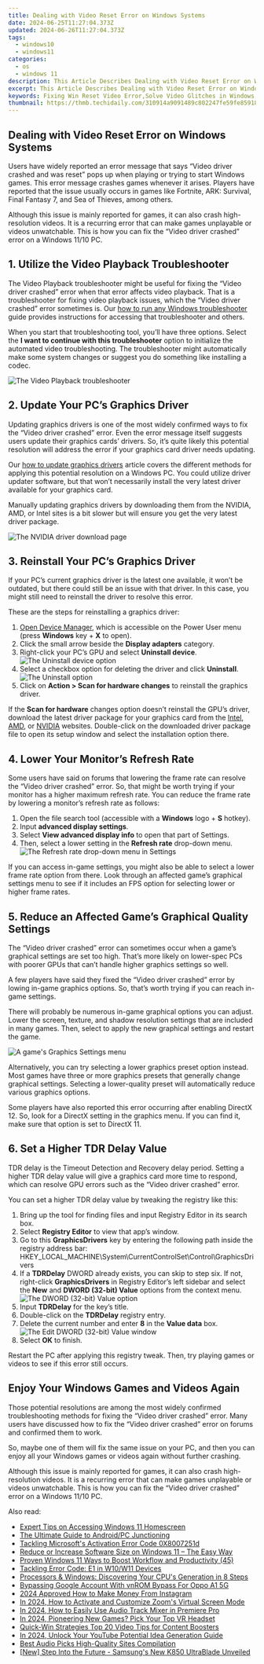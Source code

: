 ```yaml
---
title: Dealing with Video Reset Error on Windows Systems
date: 2024-06-25T11:27:04.373Z
updated: 2024-06-26T11:27:04.373Z
tags:
  - windows10
  - windows11
categories:
  - os
  - windows 11
description: This Article Describes Dealing with Video Reset Error on Windows Systems
excerpt: This Article Describes Dealing with Video Reset Error on Windows Systems
keywords: Fixing Win Reset Video Error,Solve Video Glitches in Windows,Overcoming Video Reset Issue,Troubleshoot Video Playback Crash,Remedy Video Freeze on PC,Resolving Disrupted Windows Media,Unblocking Stuck Video Stream
thumbnail: https://thmb.techidaily.com/310914a9091489c802247fe59fe85918c611bccb81eaf0425c85e3bbe8a07c5a.jpg
---
```


## Dealing with Video Reset Error on Windows Systems

 Users have widely reported an error message that says “Video driver crashed and was reset” pops up when playing or trying to start Windows games. This error message crashes games whenever it arises. Players have reported that the issue usually occurs in games like Fortnite, ARK: Survival, Final Fantasy 7, and Sea of Thieves, among others.

 Although this issue is mainly reported for games, it can also crash high-resolution videos. It is a recurring error that can make games unplayable or videos unwatchable. This is how you can fix the “Video driver crashed” error on a Windows 11/10 PC.

## 1\. Utilize the Video Playback Troubleshooter

 The Video Playback troubleshooter might be useful for fixing the “Video driver crashed” error when that error affects video playback. That is a troubleshooter for fixing video playback issues, which the “Video driver crashed” error sometimes is. Our [how to run any Windows troubleshooter](https://www.makeuseof.com/run-troubleshooter-windows-10-11/) guide provides instructions for accessing that troubleshooter and others.

 When you start that troubleshooting tool, you’ll have three options. Select the **I want to continue with this troubleshooter** option to initialize the automated video troubleshooting. The troubleshooter might automatically make some system changes or suggest you do something like installing a codec.

![The Video Playback troubleshooter](https://static1.makeuseofimages.com/wordpress/wp-content/uploads/2023/08/the-video-playback-troubleshooter.jpg)

## 2\. Update Your PC’s Graphics Driver

 Updating graphics drivers is one of the most widely confirmed ways to fix the “Video driver crashed” error. Even the error message itself suggests users update their graphics cards’ drivers. So, it’s quite likely this potential resolution will address the error if your graphics card driver needs updating.

 Our [how to update graphics drivers](https://www.makeuseof.com/update-graphics-drivers-in-windows-10/) article covers the different methods for applying this potential resolution on a Windows PC. You could utilize driver updater software, but that won’t necessarily install the very latest driver available for your graphics card.

 Manually updating graphics drivers by downloading them from the NVIDIA, AMD, or Intel sites is a bit slower but will ensure you get the very latest driver package.

![The NVIDIA driver download page](https://static1.makeuseofimages.com/wordpress/wp-content/uploads/2023/08/the-nvidia-driver-download-options.jpg)

## 3\. Reinstall Your PC’s Graphics Driver

 If your PC’s current graphics driver is the latest one available, it won’t be outdated, but there could still be an issue with that driver. In this case, you might still need to reinstall the driver to resolve this error.

 These are the steps for reinstalling a graphics driver:

1. [Open Device Manager](https://www.makeuseof.com/windows-open-device-manager/), which is accessible on the Power User menu (press **Windows** key + **X** to open).
2. Click the small arrow beside the **Display adapters** category.
3. Right-click your PC’s GPU and select **Uninstall device**.  
![The Uninstall device option](https://static1.makeuseofimages.com/wordpress/wp-content/uploads/2023/08/the-uninstall-device-option.jpg)
4. Select a checkbox option for deleting the driver and click **Uninstall**.  
![The Uninstall option](https://static1.makeuseofimages.com/wordpress/wp-content/uploads/2023/08/the-uninstall-option3.jpg)
5. Click on **Action > Scan for hardware changes** to reinstall the graphics driver.

 If the **Scan for hardware** changes option doesn’t reinstall the GPU’s driver, download the latest driver package for your graphics card from the [Intel](https://www.intel.com/content/www/us/en/download-center/home.html), [AMD](https://www.amd.com/en/support), or [NVIDIA](https://www.nvidia.com/download/index.aspx) websites. Double-click on the downloaded driver package file to open its setup window and select the installation option there.

## 4\. Lower Your Monitor’s Refresh Rate

 Some users have said on forums that lowering the frame rate can resolve the “Video driver crashed” error. So, that might be worth trying if your monitor has a higher maximum refresh rate. You can reduce the frame rate by lowering a monitor’s refresh rate as follows:

1. Open the file search tool (accessible with a **Windows** logo + **S** hotkey).
2. Input **advanced display settings**.
3. Select **View advanced display info** to open that part of Settings.
4. Then, select a lower setting in the **Refresh rate** drop-down menu.  
![The Refresh rate drop-down menu in Settings](https://static1.makeuseofimages.com/wordpress/wp-content/uploads/2023/08/advanced-display-settings.jpg)

 If you can access in-game settings, you might also be able to select a lower frame rate option from there. Look through an affected game’s graphical settings menu to see if it includes an FPS option for selecting lower or higher frame rates.

## 5\. Reduce an Affected Game’s Graphical Quality Settings

 The “Video driver crashed” error can sometimes occur when a game’s graphical settings are set too high. That’s more likely on lower-spec PCs with poorer GPUs that can’t handle higher graphics settings so well.

 A few players have said they fixed the “Video driver crashed” error by lowing in-game graphics options. So, that’s worth trying if you can reach in-game settings.

 There will probably be numerous in-game graphical options you can adjust. Lower the screen, texture, and shadow resolution settings that are included in many games. Then, select to apply the new graphical settings and restart the game.

![A game's Graphics Settings menu](https://static1.makeuseofimages.com/wordpress/wp-content/uploads/2023/08/graphics-settings.jpg)

 Alternatively, you can try selecting a lower graphics preset option instead. Most games have three or more graphics presets that generally change graphical settings. Selecting a lower-quality preset will automatically reduce various graphics options.

 Some players have also reported this error occurring after enabling DirectX 12\. So, look for a DirectX setting in the graphics menu. If you can find it, make sure that option is set to DirectX 11\.

## 6\. Set a Higher TDR Delay Value

 TDR delay is the Timeout Detection and Recovery delay period. Setting a higher TDR delay value will give a graphics card more time to respond, which can resolve GPU errors such as the “Video driver crashed” error.

 You can set a higher TDR delay value by tweaking the registry like this:

1. Bring up the tool for finding files and input Registry Editor in its search box.
2. Select **Registry Editor** to view that app’s window.
3. Go to this **GraphicsDrivers** key by entering the following path inside the registry address bar:  
HKEY_LOCAL_MACHINE\System\CurrentControlSet\Control\GraphicsDrivers
4. If a **TDRDelay** DWORD already exists, you can skip to step six. If not, right-click **GraphicsDrivers** in Registry Editor’s left sidebar and select the **New** and **DWORD (32-bit) Value** options from the context menu.  
![The DWORD (32-bit) Value option](https://static1.makeuseofimages.com/wordpress/wp-content/uploads/2023/08/the-dword-32-bit-value-option.jpg)
5. Input **TDRDelay** for the key’s title.
6. Double-click on the **TDRDelay** registry entry.
7. Delete the current number and enter **8** in the **Value data** box.  
![The Edit DWORD (32-bit) Value window](https://static1.makeuseofimages.com/wordpress/wp-content/uploads/2023/08/the-edit-dword-window.jpg)
8. Select **OK** to finish.

 Restart the PC after applying this registry tweak. Then, try playing games or videos to see if this error still occurs.

## Enjoy Your Windows Games and Videos Again

 Those potential resolutions are among the most widely confirmed troubleshooting methods for fixing the “Video driver crashed” error. Many users have discussed how to fix the “Video driver crashed” error on forums and confirmed them to work.

 So, maybe one of them will fix the same issue on your PC, and then you can enjoy all your Windows games or videos again without further crashing.

 Although this issue is mainly reported for games, it can also crash high-resolution videos. It is a recurring error that can make games unplayable or videos unwatchable. This is how you can fix the “Video driver crashed” error on a Windows 11/10 PC.

<span class="atpl-alsoreadstyle">Also read:</span>
<div><ul>
<li><a href="https://win11.techidaily.com/expert-tips-on-accessing-windows-11-homescreen/"><u>Expert Tips on Accessing Windows 11 Homescreen</u></a></li>
<li><a href="https://win11.techidaily.com/the-ultimate-guide-to-androidpc-junctioning/"><u>The Ultimate Guide to Android/PC Junctioning</u></a></li>
<li><a href="https://win11.techidaily.com/tackling-microsofts-activation-error-code-0x8007251d/"><u>Tackling Microsoft's Activation Error Code 0X8007251d</u></a></li>
<li><a href="https://win11.techidaily.com/reduce-or-increase-software-size-on-windows-11-the-easy-way/"><u>Reduce or Increase Software Size on Windows 11 – The Easy Way</u></a></li>
<li><a href="https://win11.techidaily.com/proven-windows-11-ways-to-boost-workflow-and-productivity-45/"><u>Proven Windows 11 Ways to Boost Workflow and Productivity (45)</u></a></li>
<li><a href="https://win11.techidaily.com/tackling-error-code-e1-in-w10w11-devices/"><u>Tackling Error Code: E1 in W10/W11 Devices</u></a></li>
<li><a href="https://win11.techidaily.com/processors-and-windows-discovering-your-cpus-generation-in-8-steps/"><u>Processors & Windows: Discovering Your CPU's Generation in 8 Steps</u></a></li>
<li><a href="https://easy-unlock-android.techidaily.com/bypassing-google-account-with-vnrom-bypass-for-oppo-a1-5g-by-drfone-android/"><u>Bypassing Google Account With vnROM Bypass For Oppo A1 5G</u></a></li>
<li><a href="https://instagram-video-recordings.techidaily.com/2024-approved-how-to-make-money-from-instagram/"><u>2024 Approved  How to Make Money From Instagram</u></a></li>
<li><a href="https://visual-screen-recording.techidaily.com/in-2024-how-to-activate-and-customize-zooms-virtual-screen-mode/"><u>In 2024, How to Activate and Customize Zoom's Virtual Screen Mode</u></a></li>
<li><a href="https://audio-shaping.techidaily.com/in-2024-how-to-easily-use-audio-track-mixer-in-premiere-pro/"><u>In 2024, How to Easily Use Audio Track Mixer in Premiere Pro</u></a></li>
<li><a href="https://extra-guidance.techidaily.com/in-2024-pioneering-new-games-pick-your-top-vr-headset/"><u>In 2024, Pioneering New Games? Pick Your Top VR Headset</u></a></li>
<li><a href="https://youtube-videos.techidaily.com/quick-win-strategies-top-20-video-tips-for-content-boosters/"><u>Quick-Win Strategies  Top 20 Video Tips for Content Boosters</u></a></li>
<li><a href="https://youtube-stream.techidaily.com/in-2024-unlock-your-youtube-potential-idea-generation-guide/"><u>In 2024, Unlock Your YouTube Potential  Idea Generation Guide</u></a></li>
<li><a href="https://extra-tips.techidaily.com/best-audio-picks-high-quality-sites-compilation/"><u>Best Audio Picks  High-Quality Sites Compilation</u></a></li>
<li><a href="https://extra-support.techidaily.com/new-step-into-the-future-samsungs-new-k850-ultrablade-unveiled/"><u>[New] Step Into the Future - Samsung's New K850 UltraBlade Unveiled</u></a></li>
</ul></div>

<ins class="adsbygoogle"
      style="display:block"
      data-ad-client="ca-pub-7571918770474297"
      data-ad-slot="8358498916"
      data-ad-format="auto"
      data-full-width-responsive="true"></ins>